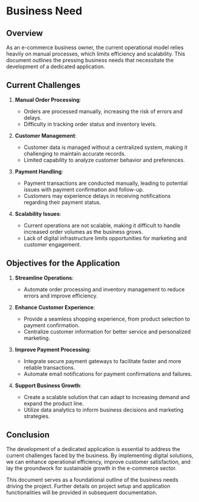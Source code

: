 # Business Need

## Overview

As an e-commerce business owner, the current operational model relies heavily on manual processes, which limits
efficiency and scalability. This document outlines the pressing business needs that necessitate the development of a
dedicated application.

## Current Challenges

1. **Manual Order Processing**:
    - Orders are processed manually, increasing the risk of errors and delays.
    - Difficulty in tracking order status and inventory levels.

2. **Customer Management**:
    - Customer data is managed without a centralized system, making it challenging to maintain accurate records.
    - Limited capability to analyze customer behavior and preferences.

3. **Payment Handling**:
    - Payment transactions are conducted manually, leading to potential issues with payment confirmation and follow-up.
    - Customers may experience delays in receiving notifications regarding their payment status.

4. **Scalability Issues**:
    - Current operations are not scalable, making it difficult to handle increased order volumes as the business grows.
    - Lack of digital infrastructure limits opportunities for marketing and customer engagement.

## Objectives for the Application

1. **Streamline Operations**:
    - Automate order processing and inventory management to reduce errors and improve efficiency.

2. **Enhance Customer Experience**:
    - Provide a seamless shopping experience, from product selection to payment confirmation.
    - Centralize customer information for better service and personalized marketing.

3. **Improve Payment Processing**:
    - Integrate secure payment gateways to facilitate faster and more reliable transactions.
    - Automate email notifications for payment confirmations and failures.

4. **Support Business Growth**:
    - Create a scalable solution that can adapt to increasing demand and expand the product line.
    - Utilize data analytics to inform business decisions and marketing strategies.

## Conclusion

The development of a dedicated application is essential to address the current challenges faced by the business. By
implementing digital solutions, we can enhance operational efficiency, improve customer satisfaction, and lay the
groundwork for sustainable growth in the e-commerce sector.

This document serves as a foundational outline of the business needs driving the project. Further details on project
setup and application functionalities will be provided in subsequent documentation.